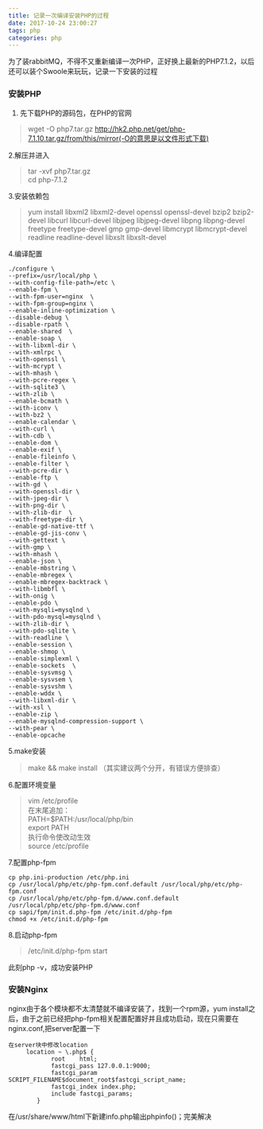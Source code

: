 ```yaml
---
title: 记录一次编译安装PHP的过程
date: 2017-10-24 23:00:27
tags: php
categories: php
---
```

为了装rabbitMQ，不得不又重新编译一次PHP，正好换上最新的PHP7.1.2，以后还可以装个Swoole来玩玩，记录一下安装的过程

### 安装PHP
1. 先下载PHP的源码包，在PHP的官网
> wget -O php7.tar.gz http://hk2.php.net/get/php-7.1.10.tar.gz/from/this/mirror(-O的意思是以文件形式下载)

2.解压并进入
> tar -xvf php7.tar.gz  
cd php-7.1.2

3.安装依赖包
> yum install libxml2 libxml2-devel openssl openssl-devel bzip2 bzip2-devel libcurl libcurl-devel libjpeg libjpeg-devel libpng libpng-devel freetype freetype-devel gmp gmp-devel libmcrypt libmcrypt-devel readline readline-devel libxslt libxslt-devel

4.编译配置
``` 
./configure \
--prefix=/usr/local/php \
--with-config-file-path=/etc \
--enable-fpm \
--with-fpm-user=nginx  \
--with-fpm-group=nginx \
--enable-inline-optimization \
--disable-debug \
--disable-rpath \
--enable-shared  \
--enable-soap \
--with-libxml-dir \
--with-xmlrpc \
--with-openssl \
--with-mcrypt \
--with-mhash \
--with-pcre-regex \
--with-sqlite3 \
--with-zlib \
--enable-bcmath \
--with-iconv \
--with-bz2 \
--enable-calendar \
--with-curl \
--with-cdb \
--enable-dom \
--enable-exif \
--enable-fileinfo \
--enable-filter \
--with-pcre-dir \
--enable-ftp \
--with-gd \
--with-openssl-dir \
--with-jpeg-dir \
--with-png-dir \
--with-zlib-dir  \
--with-freetype-dir \
--enable-gd-native-ttf \
--enable-gd-jis-conv \
--with-gettext \
--with-gmp \
--with-mhash \
--enable-json \
--enable-mbstring \
--enable-mbregex \
--enable-mbregex-backtrack \
--with-libmbfl \
--with-onig \
--enable-pdo \
--with-mysqli=mysqlnd \
--with-pdo-mysql=mysqlnd \
--with-zlib-dir \
--with-pdo-sqlite \
--with-readline \
--enable-session \
--enable-shmop \
--enable-simplexml \
--enable-sockets  \
--enable-sysvmsg \
--enable-sysvsem \
--enable-sysvshm \
--enable-wddx \
--with-libxml-dir \
--with-xsl \
--enable-zip \
--enable-mysqlnd-compression-support \
--with-pear \
--enable-opcache
```

5.make安装
> make && make install （其实建议两个分开，有错误方便排查）

6.配置环境变量
> vim /etc/profile  
在末尾追加：  
PATH=$PATH:/usr/local/php/bin  
export PATH  
执行命令使改动生效  
source /etc/profile

7.配置php-fpm
``` 
cp php.ini-production /etc/php.ini
cp /usr/local/php/etc/php-fpm.conf.default /usr/local/php/etc/php-fpm.conf
cp /usr/local/php/etc/php-fpm.d/www.conf.default /usr/local/php/etc/php-fpm.d/www.conf
cp sapi/fpm/init.d.php-fpm /etc/init.d/php-fpm
chmod +x /etc/init.d/php-fpm
```

8.启动php-fpm
>/etc/init.d/php-fpm start

此刻php -v，成功安装PHP

### 安装Nginx
nginx由于各个模块都不太清楚就不编译安装了，找到一个rpm源，yum install之后，由于之前已经把php-fpm相关配置配置好并且成功启动，现在只需要在nginx.conf,把server配置一下

``` 
在server块中修改location
     location ~ \.php$ {
            root    html;
            fastcgi_pass 127.0.0.1:9000;
            fastcgi_param SCRIPT_FILENAME$document_root$fastcgi_script_name;
            fastcgi_index index.php;
            include fastcgi_params;
        }
```
在/usr/share/www/html下新建info.php输出phpinfo()；完美解决
